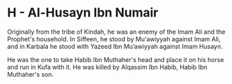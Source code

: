 H - Al-Husayn Ibn Numair
========================

Originally from the tribe of Kindah, he was an enemy of the Imam Ali and
the Prophet's household. In Siffeen, he stood by Mu'awiyyah against Imam
Ali, and in Karbala he stood with Yazeed Ibn Mu’awiyyah against Imam
Husayn.

He was the one to take Habib Ibn Muthaher's head and place it on his
horse and run in Kufa with it. He was killed by Alqassim Ibn Habib,
Habib Ibn Muthaher's son.


